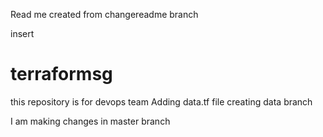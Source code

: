 Read me created from changereadme branch

insert
# terraformsg
this repository is for devops team
Adding data.tf file
creating data branch

I am making changes in master branch
